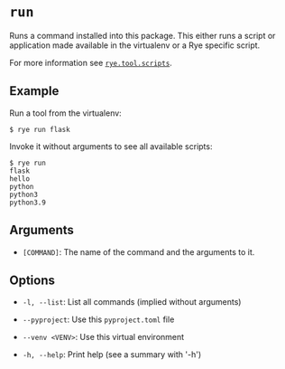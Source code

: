 # `run`

Runs a command installed into this package.  This either runs a script or application
made available in the virtualenv or a Rye specific script.

For more information see [`rye.tool.scripts`](../pyproject.md#toolryescripts).

## Example

Run a tool from the virtualenv:

```
$ rye run flask
```

Invoke it without arguments to see all available scripts:

```
$ rye run
flask
hello
python
python3
python3.9
```

## Arguments

* `[COMMAND]`: The name of the command and the arguments to it.

## Options

* `-l, --list`: List all commands (implied without arguments)

* `--pyproject`: Use this `pyproject.toml` file

* `--venv <VENV>`: Use this virtual environment

* `-h, --help`: Print help (see a summary with '-h')